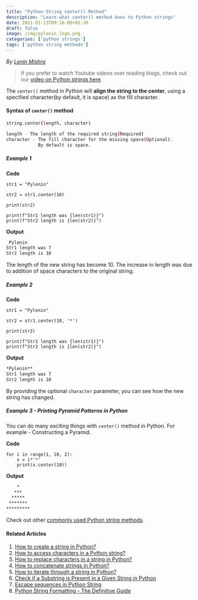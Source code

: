 ```yaml
---
title: "Python String center() Method"
description: "Learn what center() method does to Python strings"
date: 2021-01-13T09:16:00+05:30
draft: false
image: /img/pylenin_logo.png
categories: ['python strings']
tags: ['python string methods']
---
```

<div class="sharethis-inline-follow-buttons"></div>

*By [Lenin Mishra](https://www.pylenin.com/authors/#lenin-mishra)*

> If you prefer to watch Youtube videos over reading blogs, check out our [video on Python strings here](https://youtu.be/MXdNMo_f95I). 

The `center()` method in Python will **align the string to the center**, using a specified character(by default, it is space) as the fill character.

#### Syntax of `center()` method

```bash
string.center(length, character)

length - The length of the required string(Required)
character - The fill character for the missing space(Optional).
            By default is space.
```

##### Example 1

**Code**

```python3
str1 = "Pylenin"

str2 = str1.center(10)

print(str2)

print(f"Str1 length was {len(str1)}")
print(f"Str2 length is {len(str2)}")
```

**Output**

```bash
 Pylenin  
Str1 length was 7
Str2 length is 10
```
The length of the new string has become 10. The increase in length was due to addition of space characters to the original string.

##### Example 2

**Code**

```python3
str1 = "Pylenin"

str2 = str1.center(10, '*')

print(str2)

print(f"Str1 length was {len(str1)}")
print(f"Str2 length is {len(str2)}")
```

**Output**

```bash
*Pylenin**
Str1 length was 7
Str2 length is 10
```

By providing the optional `character` parameter, you can see how the new string has changed.

##### Example 3 - Printing Pyramid Patterns in Python

You can do many exciting things with `center()` method in Python. For example - Constructing a Pyramid.

**Code**

```python3
for i in range(1, 10, 2):
    x = i*'*'
    print(x.center(10))
```

**Output**

```bash
    *     
   ***    
  *****   
 *******  
********* 
```

Check out other [commonly used Python string methods](https://www.pylenin.com/blogs/common-python-string-methods).

#### Related Articles

1. [How to create a string in Python?](https://www.pylenin.com/blogs/create-string-python/)
2. [How to access characters in a Python string?](https://www.pylenin.com/blogs/access-characters-in-string/)
3. [How to replace characters in a string in Python?](https://www.pylenin.com/blogs/replace-string-characters-python/)
4. [How to concatenate strings in Python?](https://www.pylenin.com/blogs/concatenate-strings-in-python/)
5. [How to iterate through a string in Python?](https://www.pylenin.com/blogs/iterating-through-python-string/)
6. [Check if a Substring is Present in a Given String in Python](https://www.pylenin.com/blogs/check-substring-in-a-string-python/)
7. [Escape sequences in Python String](https://www.pylenin.com/blogs/escape-sequences-python-string/)
8. [Python String Formatting - The Definitive Guide](https://www.pylenin.com/blogs/python-string-formatting/)

